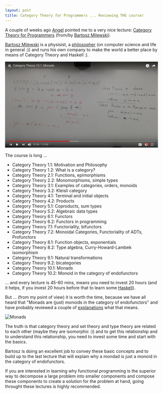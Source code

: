 ```yaml
---
layout: post
title: Category Theory for Programmers ... Reviewing THE course!
---
```

A couple of weeks ago [Angel](https://www.linkedin.com/in/angelcervera) pointed me to a very nice lecture: [Category Theory for Programmers](https://www.youtube.com/playlist?list=PLbgaMIhjbmEnaH_LTkxLI7FMa2HsnawM_) (from/by [Bartosz Milewski](https://bartoszmilewski.com/about)).

[Bartosz Milewski](https://www.linkedin.com/in/drbartosz) is a physisist, a [philosopher](https://www.youtube.com/watch?v=HnnyiNKpWR8) (on computer science and life in general :)) and runs his own company to make the world a better place by means of Category Theory and Haskell :).

![Monads](/images/2018-04-03-category-theory/monads.png)

The course is long ...

* Category Theory 1.1: Motivation and Philosophy
* Category Theory 1.2: What is a category?
* Category Theory 2.1: Functions, epimorphisms
* Category Theory 2.2: Monomorphisms, simple types
* Category Theory 3.1: Examples of categories, orders, monoids
* Category Theory 3.2: Kleisli category
* Category Theory 4.1: Terminal and initial objects
* Category Theory 4.2: Products
* Category Theory 5.1: Coproducts, sum types
* Category Theory 5.2: Algebraic data types
* Category Theory 6.1: Functors
* Category Theory 6.2: Functors in programming
* Category Theory 7.1: Functoriality, bifunctors
* Category Theory 7.2: Monoidal Categories, Functoriality of ADTs, Profunctors
* Category Theory 8.1: Function objects, exponentials
* Category Theory 8.2: Type algebra, Curry-Howard-Lambek isomorphism
* Category Theory 9.1: Natural transformations
* Category Theory 9.2: bicategories
* Category Theory 10.1: Monads
* Category Theory 10.2: Monoid in the category of endofunctors

... and every lecture is 45-60 mins, means you need to invest 20 hours (and it helps, if you invest 20 hours before that to learn some [Haskell](http://haskellbook.com)).

But ... (from my point of view) it is worth the time, because we have all heard that "Monads are (just) monoids in the category of endofunctors" and have probably reviewed a couple of [explanations](https://scalerablog.wordpress.com/2015/10/12/abstract-alge-what-monads) what that means.

![Monads](https://scalerablog.files.wordpress.com/2015/10/44b0bd758f8ee5c81362923f0d5c8e017c9ddf623925e60c29a4c015b89fbb45.jpg)

The truth is that category theory and set theory and type theory are related to each other (maybe they are isomorphic :)) and to get this relationship and to understand this relationship, you need to invest some time and start with the basics.

Bartosz is doing an excellent job to convey these basic concepts and to build up to the last lecture that will explain why a mondad is just a monoid in the category of endofunctors.

If you are interested in learning why functional programming is the superior way to decompose a large problem into smaller components and compose these components to create a solution for the problem at hand, going throught these lectures is highly recommended.